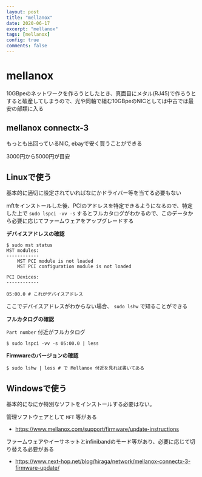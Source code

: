 ```yaml
---
layout: post
title: "mellanox"
date: 2020-06-17
excerpt: "mellanox"
tags: [mellanox]
config: true
comments: false
---
```


# mellanox

10GBpeのネットワークを作ろうとしたとき、真面目にメタル(RJ45)で作ろうとすると破産してしまうので、光や同軸で組む10GBpeのNICとしては中古では最安の部類に入る

## mellanox connectx-3

もっとも出回っているNIC, ebayで安く買うことができる  

3000円から5000円が目安

## Linuxで使う
基本的に適切に設定されていればなにかドライバー等を当てる必要もない

mftをインストールした後、PCIのアドレスを特定できるようになるので、特定した上で `sudo lspci -vv -s` するとフルカタログがわかるので、このデータから必要に応じてファームウェアをアップグレードする  

**デバイスアドレスの確認** 

```console
$ sudo mst status            
MST modules:
------------
    MST PCI module is not loaded
    MST PCI configuration module is not loaded

PCI Devices:
------------

05:00.0 # これがデバイスアドレス
```
ここでデバイスアドレスがわからない場合、 `sudo lshw` で知ることができる

**フルカタログの確認** 

`Part number` 付近がフルカタログ
```console
$ sudo lspci -vv -s 05:00.0 | less
```

**Firmwareのバージョンの確認**  

```console
$ sudo lshw | less # で Mellanox 付近を見れば書いてある
```


## Windowsで使う

基本的になにか特別なソフトをインストールする必要はない。  

管理ソフトウェアとして `MFT` 等がある  

 - https://www.mellanox.com/support/firmware/update-instructions

ファームウェアやイーサネットとinfinibandのモード等があり、必要に応じて切り替える必要がある  

 - https://www.next-hop.net/blog/hiraga/network/mellanox-connectx-3-firmware-update/

